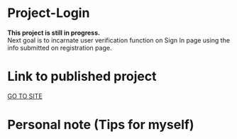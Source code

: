 # Project-Login
**This project is still in progress.**<br />
Next goal is to incarnate user verification function on Sign In page using the info submitted on registration page.
# Link to published project
[GO TO SITE](https://nrdydoggo.github.io/)
# Personal note (Tips for myself)
